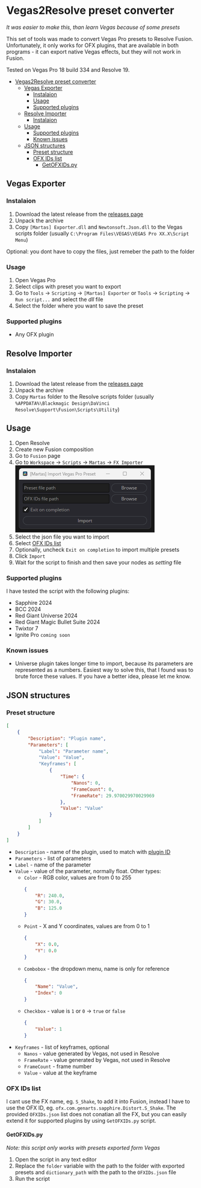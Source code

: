 # Vegas2Resolve preset converter
_It was easier to make this, than learn Vegas because of some presets_

This set of tools was made to convert Vegas Pro presets to Resolve Fusion. Unfortunately, it only works for OFX plugins, that are available in both programs - it can export native Vegas effects, but they will not work in Fusion.

Tested on Vegas Pro 18 build 334 and Resolve 19.


- [Vegas2Resolve preset converter](#vegas2resolve-preset-converter)
  - [Vegas Exporter](#vegas-exporter)
    - [Instalaion](#instalaion)
    - [Usage](#usage)
    - [Supported plugins](#supported-plugins)
  - [Resolve Importer](#resolve-importer)
    - [Instalaion](#instalaion-1)
  - [Usage](#usage-1)
    - [Supported plugins](#supported-plugins-1)
    - [Known issues](#known-issues)
  - [JSON structures](#json-structures)
    - [Preset structure](#preset-structure)
    - [OFX IDs list](#ofx-ids-list)
      - [GetOFXIDs.py](#getofxidspy)

<a id="Vegas-Exporter"></a>
## Vegas Exporter

<a id="Vinstalation"></a>
### Instalaion

1. Download the latest release from the [releases page](https://github.com/martasskv5/Vegas2Resolve/releases/)
2. Unpack the archive
3. Copy `[Martas] Exporter.dll` and `Newtonsoft.Json.dll` to the Vegas scripts folder (usually `C:\Program Files\VEGAS\VEGAS Pro XX.X\Script Menu`)

Optional: you dont have to copy the files, just remeber the path to the folder

<a id="Vusage"></a>
### Usage

1. Open Vegas Pro
2. Select clips with preset you want to export
3. Go to `Tools` -> `Scripting` -> `[Martas] Exporter` or `Tools` -> `Scripting` -> `Run script...` and select the _dll_ file
4. Select the folder where you want to save the preset

<a id="Vsupp"></a>
### Supported plugins

- Any OFX plugin

<a id="Resolve-Importer"></a>
## Resolve Importer

<a id="Rinstalation"></a>
### Instalaion

1. Download the latest release from the [releases page](https://github.com/martasskv5/Vegas2Resolve/releases/)
2. Unpack the archive
3. Copy `Martas` folder to the Resolve scripts folder (usually `%APPDATA%\Blackmagic Design\DaVinci Resolve\Support\Fusion\Scripts\Utility`)

<a id="Rusage"></a>
## Usage

1. Open Resolve
2. Create new Fusion composition
3. Go to `Fusion` page
4. Go to `Workspace` -> `Scripts` -> `Martas` -> `FX Importer`
![image](Other/1.png)
5. Select the json file you want to import
6. Select [OFX IDs list](#ofx-ids-list)
7. Optionally, uncheck `Exit on completion` to import multiple presets
8. Click `Import`
9. Wait for the script to finish and then save your nodes as _setting_ file

<a id="Rsupp"></a>
### Supported plugins

I have tested the script with the following plugins:

- Sapphire 2024
- BCC 2024
- Red Giant Universe 2024
- Red Giant Magic Bullet Suite 2024
- Twixtor 7
- Ignite Pro `coming soon`

<a id="Rissues"></a>
### Known issues

- Universe plugin takes longer time to import, because its parameters are represented as a numbers. Easiest way to solve this, that I found was to brute force these values. If you have a better idea, please let me know.

<a id="json"></a>
## JSON structures

<a id="preset-structure"></a>
### Preset structure

```json
[
    {
        "Description": "Plugin name",
        "Parameters": [
            "Label": "Parameter name",
            "Value": "Value",
            "Keyframes": [
                {
                    "Time": {
                        "Nanos": 0,
                        "FrameCount": 0,
                        "FrameRate": 29.970029970029969
                    },
                    "Value": "Value"
                }
            ]
        ]
    }
]
```

- `Description` - name of the plugin, used to match with [plugin ID](#ofx-ids-list)
- `Parameters` - list of parameters
- `Label` - name of the parameter
- `Value` - value of the parameter, normally float. Other types:
  - `Color` - RGB color, values are from 0 to 255
    ```json
    {
        "R": 240.0,
        "G": 30.0,
        "B": 125.0
    }
    ```
  - `Point` - X and Y coordinates, values are from 0 to 1
    ```json
    {
        "X": 0.0,
        "Y": 0.0
    }
    ```
  - `Combobox` - the dropdown menu, name is only for reference
    ```json
    {
        "Name": "Value",
        "Index": 0
    }
    ```
  - `Checkbox` - value is `1` or `0` -> `true` or `false`
      ```json
      {
          "Value": 1
      }
      ```
- `Keyframes` - list of keyframes, optional
  - `Nanos` - value generated by Vegas, not used in Resolve
  - `FrameRate` - value generated by Vegas, not used in Resolve
  - `FrameCount` - frame number
  - `Value` - value at the keyframe

<a id="ofx-ids-list"></a>
### OFX IDs list

I cant use the FX name, eg. `S_Shake`, to add it into Fusion, instead I have to use the OFX ID, eg. `ofx.com.genarts.sapphire.Distort.S_Shake`. The provided `OFXIDs.json` list does not conatian all the FX, but you can easily extend it for supported plugins by using `GetOFXIDs.py` script.

<a id="GetOFXIDs.py"></a>
#### GetOFXIDs.py

_Note: this script only works with presets exported form Vegas_

1. Open the script in any text editor
2. Replace the `folder` variable with the path to the folder with exported presets and `dictionary_path` with the path to the `OFXIDs.json` file
3. Run the script
